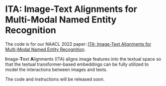 # ITA: Image-Text Alignments for Multi-Modal Named Entity Recognition

The code is for our NAACL 2022 paper: [ITA: Image-Text Alignments for Multi-Modal Named Entity Recognition](https://arxiv.org/pdf/2112.06482.pdf).

**I**mage-**T**ext **A**lignments (ITA) aligns image features into the textual space so that the textual transformer-based embeddings can be fully utilized to model the interactions between images and texts.

The code and instructions will be released soon.


